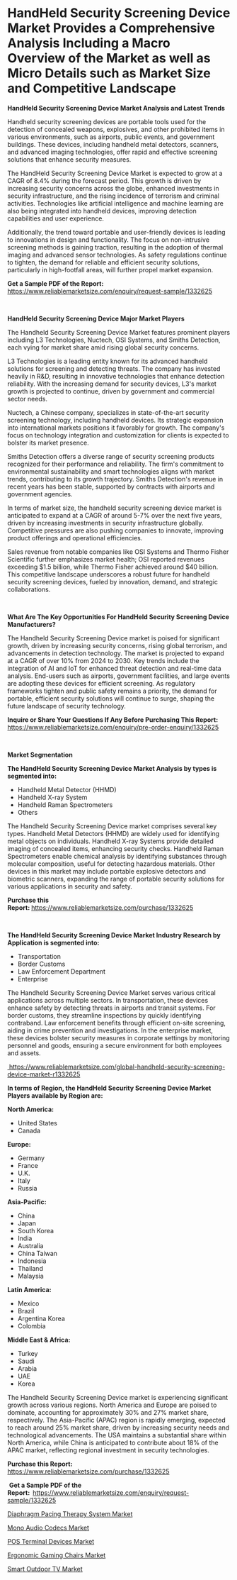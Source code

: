 <p><h1>HandHeld Security Screening Device Market Provides a Comprehensive Analysis Including a Macro Overview of the Market as well as Micro Details such as Market Size and Competitive Landscape</h1></p><p><strong>HandHeld Security Screening Device Market Analysis and Latest Trends</strong></p>
<p><p>Handheld security screening devices are portable tools used for the detection of concealed weapons, explosives, and other prohibited items in various environments, such as airports, public events, and government buildings. These devices, including handheld metal detectors, scanners, and advanced imaging technologies, offer rapid and effective screening solutions that enhance security measures.</p><p>The HandHeld Security Screening Device Market is expected to grow at a CAGR of 8.4% during the forecast period. This growth is driven by increasing security concerns across the globe, enhanced investments in security infrastructure, and the rising incidence of terrorism and criminal activities. Technologies like artificial intelligence and machine learning are also being integrated into handheld devices, improving detection capabilities and user experience. </p><p>Additionally, the trend toward portable and user-friendly devices is leading to innovations in design and functionality. The focus on non-intrusive screening methods is gaining traction, resulting in the adoption of thermal imaging and advanced sensor technologies. As safety regulations continue to tighten, the demand for reliable and efficient security solutions, particularly in high-footfall areas, will further propel market expansion.</p></p>
<p><strong>Get a Sample PDF of the Report:&nbsp;</strong> <a href="https://www.reliablemarketsize.com/enquiry/request-sample/1332625?utm_campaign=1180&utm_medium=2&utm_source=Github&utm_content=ia&utm_term=01102024&utm_id=handheld-security-screening-device">https://www.reliablemarketsize.com/enquiry/request-sample/1332625</a></p>
<p>&nbsp;</p>
<p><strong>HandHeld Security Screening Device Major Market Players</strong></p>
<p><p>The Handheld Security Screening Device Market features prominent players including L3 Technologies, Nuctech, OSI Systems, and Smiths Detection, each vying for market share amid rising global security concerns. </p><p>L3 Technologies is a leading entity known for its advanced handheld solutions for screening and detecting threats. The company has invested heavily in R&D, resulting in innovative technologies that enhance detection reliability. With the increasing demand for security devices, L3's market growth is projected to continue, driven by government and commercial sector needs.</p><p>Nuctech, a Chinese company, specializes in state-of-the-art security screening technology, including handheld devices. Its strategic expansion into international markets positions it favorably for growth. The company's focus on technology integration and customization for clients is expected to bolster its market presence.</p><p>Smiths Detection offers a diverse range of security screening products recognized for their performance and reliability. The firm's commitment to environmental sustainability and smart technologies aligns with market trends, contributing to its growth trajectory. Smiths Detection's revenue in recent years has been stable, supported by contracts with airports and government agencies.</p><p>In terms of market size, the handheld security screening device market is anticipated to expand at a CAGR of around 5-7% over the next five years, driven by increasing investments in security infrastructure globally. Competitive pressures are also pushing companies to innovate, improving product offerings and operational efficiencies.</p><p>Sales revenue from notable companies like OSI Systems and Thermo Fisher Scientific further emphasizes market health; OSI reported revenues exceeding $1.5 billion, while Thermo Fisher achieved around $40 billion. This competitive landscape underscores a robust future for handheld security screening devices, fueled by innovation, demand, and strategic collaborations.</p></p>
<p>&nbsp;</p>
<p><strong>What Are The Key Opportunities For HandHeld Security Screening Device Manufacturers?</strong></p>
<p><p>The Handheld Security Screening Device market is poised for significant growth, driven by increasing security concerns, rising global terrorism, and advancements in detection technology. The market is projected to expand at a CAGR of over 10% from 2024 to 2030. Key trends include the integration of AI and IoT for enhanced threat detection and real-time data analysis. End-users such as airports, government facilities, and large events are adopting these devices for efficient screening. As regulatory frameworks tighten and public safety remains a priority, the demand for portable, efficient security solutions will continue to surge, shaping the future landscape of security technology.</p></p>
<p><strong>Inquire or Share Your Questions If Any Before Purchasing This Report:</strong> <a href="https://www.reliablemarketsize.com/enquiry/pre-order-enquiry/1332625?utm_campaign=1180&utm_medium=2&utm_source=Github&utm_content=ia&utm_term=01102024&utm_id=handheld-security-screening-device">https://www.reliablemarketsize.com/enquiry/pre-order-enquiry/1332625</a></p>
<p>&nbsp;</p>
<p><strong>Market Segmentation</strong></p>
<p><strong>The HandHeld Security Screening Device Market Analysis by types is segmented into:</strong></p>
<p><ul><li>Handheld Metal Detector (HHMD)</li><li>Handheld X-ray System</li><li>Handheld Raman Spectrometers</li><li>Others</li></ul></p>
<p><p>The Handheld Security Screening Device market comprises several key types. Handheld Metal Detectors (HHMD) are widely used for identifying metal objects on individuals. Handheld X-ray Systems provide detailed imaging of concealed items, enhancing security checks. Handheld Raman Spectrometers enable chemical analysis by identifying substances through molecular composition, useful for detecting hazardous materials. Other devices in this market may include portable explosive detectors and biometric scanners, expanding the range of portable security solutions for various applications in security and safety.</p></p>
<p><strong>Purchase this Report:&nbsp;</strong><a href="https://www.reliablemarketsize.com/purchase/1332625?utm_campaign=1180&utm_medium=2&utm_source=Github&utm_content=ia&utm_term=01102024&utm_id=handheld-security-screening-device">https://www.reliablemarketsize.com/purchase/1332625</a></p>
<p>&nbsp;</p>
<p><strong>The HandHeld Security Screening Device Market Industry Research by Application is segmented into:</strong></p>
<p><ul><li>Transportation</li><li>Border Customs</li><li>Law Enforcement Department</li><li>Enterprise</li></ul></p>
<p><p>The Handheld Security Screening Device Market serves various critical applications across multiple sectors. In transportation, these devices enhance safety by detecting threats in airports and transit systems. For border customs, they streamline inspections by quickly identifying contraband. Law enforcement benefits through efficient on-site screening, aiding in crime prevention and investigations. In the enterprise market, these devices bolster security measures in corporate settings by monitoring personnel and goods, ensuring a secure environment for both employees and assets.</p></p>
<p><a href="https://www.reliablemarketsize.com/global-handheld-security-screening-device-market-r1332625?utm_campaign=1180&utm_medium=2&utm_source=Github&utm_content=ia&utm_term=01102024&utm_id=handheld-security-screening-device">&nbsp;https://www.reliablemarketsize.com/global-handheld-security-screening-device-market-r1332625</a></p>
<p><strong>In terms of Region, the HandHeld Security Screening Device Market Players available by Region are:</strong></p>
<p>
    <p> <strong> North America: </strong>
        <ul>
            <li>United States</li>
            <li>Canada</li>
        </ul>
        </p> 
    <p> <strong> Europe: </strong>
        <ul>
            <li>Germany</li>
            <li>France</li>
            <li>U.K.</li>
            <li>Italy</li>
            <li>Russia</li>
        </ul>
        </p> 
    <p> <strong> Asia-Pacific: </strong>
        <ul>
            <li>China</li>
            <li>Japan</li>
            <li>South Korea</li>
            <li>India</li>
            <li>Australia</li>
            <li>China Taiwan</li>
            <li>Indonesia</li>
            <li>Thailand</li>
            <li>Malaysia</li>
        </ul>
        </p> 
    <p> <strong> Latin America: </strong>
        <ul>
            <li>Mexico</li>
            <li>Brazil</li>
            <li>Argentina Korea</li>
            <li>Colombia</li>
        </ul>
        </p> 
    <p> <strong> Middle East & Africa: </strong>
        <ul>
            <li>Turkey</li>
            <li>Saudi</li>
            <li>Arabia</li>
            <li>UAE</li>
            <li>Korea</li>
        </ul>
    </p>
    </p>
<p><p>The Handheld Security Screening Device market is experiencing significant growth across various regions. North America and Europe are poised to dominate, accounting for approximately 30% and 27% market share, respectively. The Asia-Pacific (APAC) region is rapidly emerging, expected to reach around 25% market share, driven by increasing security needs and technological advancements. The USA maintains a substantial share within North America, while China is anticipated to contribute about 18% of the APAC market, reflecting regional investment in security technologies.</p></p>
<p><strong>Purchase this Report: </strong><a href="https://www.reliablemarketsize.com/purchase/1332625?utm_campaign=1180&utm_medium=2&utm_source=Github&utm_content=ia&utm_term=01102024&utm_id=handheld-security-screening-device">https://www.reliablemarketsize.com/purchase/1332625</a></p>
<p>&nbsp;<strong>Get a Sample PDF of the Report:&nbsp;&nbsp;</strong><a href="https://www.reliablemarketsize.com/enquiry/request-sample/1332625?utm_campaign=1180&utm_medium=2&utm_source=Github&utm_content=ia&utm_term=01102024&utm_id=handheld-security-screening-device">https://www.reliablemarketsize.com/enquiry/request-sample/1332625</a></p>
<p><strong></strong></p>
<p><p><a href="https://issuu.com/reportprime-2/docs/diaphragm-pacing-therapy-system-mar_633e382083db00?utm_campaign=1180&utm_medium=2&utm_source=Github&utm_content=ia&utm_term=01102024&utm_id=handheld-security-screening-device">Diaphragm Pacing Therapy System Market</a></p><p><a href="https://issuu.com/reportprime-2/docs/mono-audio-codecs-market-size-2030._ef857c1843a1bb?utm_campaign=1180&utm_medium=2&utm_source=Github&utm_content=ia&utm_term=01102024&utm_id=handheld-security-screening-device">Mono Audio Codecs Market</a></p><p><a href="https://www.linkedin.com/pulse/global-perspectives-pos-terminal-devices-market-trends-challenges-yj4tf?utm_campaign=1180&utm_medium=2&utm_source=Github&utm_content=ia&utm_term=01102024&utm_id=handheld-security-screening-device">POS Terminal Devices Market</a></p><p><a href="https://www.linkedin.com/pulse/ergonomic-gaming-chairs-industry-analysis-report-its-market-zmwaf?utm_campaign=1180&utm_medium=2&utm_source=Github&utm_content=ia&utm_term=01102024&utm_id=handheld-security-screening-device">Ergonomic Gaming Chairs Market</a></p><p><a href="https://www.linkedin.com/pulse/global-smart-outdoor-tv-market-analysis-key-trends-future-projections-hynlf?utm_campaign=1180&utm_medium=2&utm_source=Github&utm_content=ia&utm_term=01102024&utm_id=handheld-security-screening-device">Smart Outdoor TV Market</a></p></p>